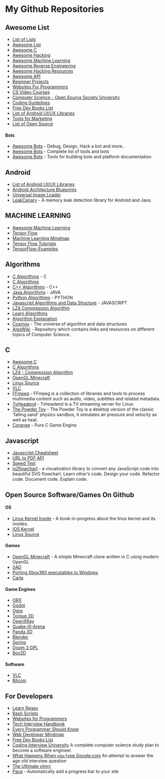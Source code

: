 # My Github Repositories

## Awesome List

- [List of Lists](https://github.com/jnv/lists)
- [Awesome List](https://github.com/sindresorhus/awesome)
- [Awesome C](https://github.com/uhub/awesome-c)
- [Awesome Hacking](https://github.com/Hack-with-Github/Awesome-Hacking)
- [Awesome Machine Learning](https://github.com/josephmisiti/awesome-machine-learning)
- [Awesome Reverse Engineering](https://github.com/fdivrp/awesome-reversing)
- [Awesome Hacking Resources](https://github.com/vitalysim/Awesome-Hacking-Resources)
- [Awesome API](https://github.com/abhishekbanthia/Public-APIs)
- [Beginner Projects](https://github.com/MunGell/awesome-for-beginners)
- [Websites For Programmers](https://github.com/sdmg15/Best-websites-a-programmer-should-visit)
- [CS Video Courses](https://github.com/Developer-Y/cs-video-courses)
- [Computer Science - Open Source Society University](https://github.com/ossu/computer-science)
- [Coding Guidelines](https://github.com/Kristories/awesome-guidelines)
- [Free Dev Books List](https://github.com/EbookFoundation/free-programming-books)
- [List of Android UI/UX Libraries](https://github.com/wasabeef/awesome-android-ui)
- [Tools for Marketing](https://github.com/LisaDziuba/Marketing-for-Engineers)
- [List of Open Source](https://github.com/amarpreetb/List-of-Open-Source)


#### Bots
- [Awesome Bots](https://github.com/abdelhai/awesome-bots) - Debug, Design, Hack a bot and more..
- [Awesome Bots](https://github.com/BotCube/awesome-bots) - Complete list of tools and bots
- [Awesome Bots](https://github.com/hackerkid/bots) - Tools for building bots and platform documentation



## Android
- [List of Android UI/UX Libraries](https://github.com/wasabeef/awesome-android-ui)
- [Android Architecture Blueprints](https://github.com/googlesamples/android-architecture)
- [Universal Image Loader](https://github.com/nostra13/Android-Universal-Image-Loader)
- [LeakCanary](https://github.com/square/leakcanary) - A memory leak detection library for Android and Java.

## MACHINE LEARNING
- [Awesome Machine Learning](https://github.com/josephmisiti/awesome-machine-learning)
- [Tensor Flow](https://github.com/tensorflow/tensorflow)
- [Machine Learning Mindmap](https://github.com/dformoso/machine-learning-mindmap)
- [Tensor Flow Tutorials](https://github.com/astorfi/TensorFlow-World)
- [TensorFlow-Examples](https://github.com/aymericdamien/TensorFlow-Examples)

## Algorithms 
- [C Algorithms](https://github.com/fragglet/c-algorithms) - C
- [C Algorithms](https://github.com/TheAlgorithms/C)
- [C++ Algorithms](https://github.com/TheAlgorithms/C-Plus-Plus) - C++
- [Java Algorithms](https://github.com/TheAlgorithms/Java) - JAVA
- [Python Algorithms](https://github.com/TheAlgorithms/Python) - PYTHON
- [Javascript Algorithms and Data Structure](https://github.com/TheAlgorithms/Javascript) - JAVASCRIPT
- [LZ4 Compression Algorithm](https://github.com/lz4/lz4)
- [Learn Algorithms](https://github.com/stacygohyunsi/algorithms-primer)
- [Algorithm Explanation](https://github.com/TheAlgorithms/Algorithms-Explainations)
- [Cosmos](https://github.com/OpenGenus/cosmos/tree/master/code) - The universe of algorithm and data structures
- [AlgoWiki](https://github.com/vicky002/AlgoWiki) - Repository which contains links and resources on different topics of Computer Science.

## C
- [Awesome C](https://github.com/uhub/awesome-c)
- [C Algorithms](https://github.com/fragglet/c-algorithms)
- [LZ4 - Compression Algorithm](https://github.com/lz4/lz4)
- [OpenGL Minecraft](https://github.com/fogleman/Craft)
- [Linux Source](https://github.com/torvalds/linux)
- [VLC](https://github.com/videolan/vlc)
- [FFmpeg](https://github.com/FFmpeg/FFmpeg) - FFmpeg is a collection of libraries and tools to process multimedia content such as audio, video, subtitles and related metadata.
- [TvHeadend](https://github.com/tvheadend/tvheadend) - Tvheadend is a TV streaming server for Linux
- [The Powder Toy](https://github.com/ThePowderToy/The-Powder-Toy) - The Powder Toy is a desktop version of the classic 'falling sand' physics sandbox, it simulates air pressure and velocity as well as heat. 
- [Corange](https://github.com/orangeduck/Corange) - Pure C Game Engine 


## Javascript
- [Javascript Cheatsheet](https://github.com/mbeaudru/modern-js-cheatsheet)
- [URL to PDF API](https://github.com/alvarcarto/url-to-pdf-api)
- [Speed Test](https://github.com/sindresorhus/speed-test)
- [js2flowchart](https://github.com/Bogdan-Lyashenko/js-code-to-svg-flowchart) - a visualization library to convert any JavaScript code into beautiful SVG flowchart. Learn other’s code. Design your code. Refactor code. Document code. Explain code.

## Open Source Software/Games On Github

#### OS
- [Linux Kernel Inside](https://github.com/0xAX/linux-insides) - A book-in-progress about the linux kernel and its insides.
- [IOS Kernel](https://github.com/apple/darwin-xnu)
- [Linux Source](https://github.com/torvalds/linux)

#### Games
- [OpenGL Minecraft](https://github.com/fogleman/Craft) - A simple Minecraft clone written in C using modern OpenGL
- [0AD](https://github.com/0ad/0ad)
- [Porting Xbox360 executables to Windows](https://github.com/rexdex/recompiler)
- [Carla](https://github.com/carla-simulator/carla)

#### Game Engines
- [ORX](https://github.com/orx/orx)
- [Godot](https://github.com/godotengine/godot)
- [Ogre](https://github.com/OGRECave/ogre)
- [Torque 3D](https://github.com/GarageGames/Torque3D)
- [OpenXRay](https://github.com/OpenXRay/xray-16)
- [Quake-III-Arena](https://github.com/id-Software/Quake-III-Arena)
- [Panda 3D](https://github.com/panda3d/panda3d)
- [Blender](https://github.com/dfelinto/blender)
- [Spring](https://github.com/spring/spring)
- [Doom 3 GPL](https://github.com/TTimo/doom3.gpl)
- [Box2D](https://github.com/erincatto/Box2D)

#### Software
- [VLC](https://github.com/videolan/vlc)
- [Bitcoin](https://github.com/bitcoin/bitcoin)

## For Developers 
- [Learn Regex](https://github.com/zeeshanu/learn-regex)
- [Bash Scripts](https://github.com/alexanderepstein/Bash-Snippets)
- [Websites for Programmers](https://github.com/sdmg15/Best-websites-a-programmer-should-visit)
- [Tech Interview Handbook](https://github.com/yangshun/tech-interview-handbook)
- [Every Programmer Should Know](https://github.com/mr-mig/every-programmer-should-know)
- [Web Developer Mindmap](https://github.com/kamranahmedse/developer-roadmap)
- [Free Dev Books List](https://github.com/EbookFoundation/free-programming-books)
- [Coding Interview University](https://github.com/jwasham/coding-interview-university) A complete computer science study plan to become a software engineer.
- [What Happens When you type Google.com](https://github.com/alex/what-happens-when) An attempt to answer the age old interview question
- [The Ultimate vimrc](https://github.com/amix/vimrc)
- [Pace](https://github.com/HubSpot/pace) - Automatically add a progress bar to your site
